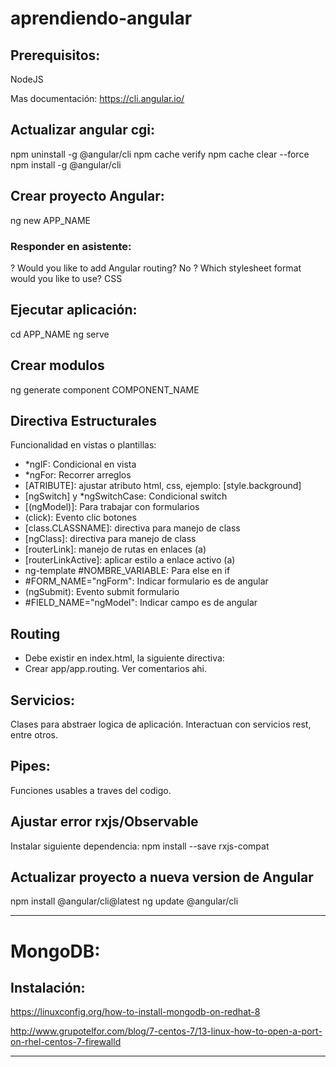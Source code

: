 # aprendiendo-angular

## Prerequisitos:
NodeJS

Mas documentación: https://cli.angular.io/

## Actualizar angular cgi:
npm uninstall -g @angular/cli
npm cache verify
npm cache clear --force
npm install -g @angular/cli

## Crear proyecto Angular:
ng new APP_NAME

### Responder en asistente:
? Would you like to add Angular routing? No
? Which stylesheet format would you like to use? CSS

## Ejecutar aplicación:
cd APP_NAME
ng serve

## Crear modulos
ng generate component COMPONENT_NAME

## Directiva Estructurales
Funcionalidad en vistas o plantillas:
- *ngIF: Condicional en vista
- *ngFor: Recorrer arreglos
- [ATRIBUTE]: ajustar atributo html, css, ejemplo: [style.background]
- [ngSwitch] y *ngSwitchCase: Condicional switch
- [(ngModel)]: Para trabajar con formularios
- (click): Evento clic botones
- [class.CLASSNAME]: directiva para manejo de class
- [ngClass]: directiva para manejo de class
- [routerLink]: manejo de rutas en enlaces (a)
- [routerLinkActive]: aplicar estilo a enlace activo (a)
- ng-template #NOMBRE_VARIABLE: Para else en if
- #FORM_NAME="ngForm": Indicar formulario es de angular
- (ngSubmit): Evento submit formulario
- #FIELD_NAME="ngModel": Indicar campo es de angular

## Routing
- Debe existir en index.html, la siguiente directiva: <base href="/">
- Crear app/app.routing. Ver comentarios ahi.

## Servicios:
Clases para abstraer logica de aplicación. Interactuan con servicios rest, entre otros.

## Pipes:
Funciones usables a traves del codigo.

## Ajustar error rxjs/Observable
Instalar siguiente dependencia: npm install --save rxjs-compat

## Actualizar proyecto a nueva version de Angular
npm install @angular/cli@latest
ng update @angular/cli

***************************************

# MongoDB:

## Instalación:
https://linuxconfig.org/how-to-install-mongodb-on-redhat-8

http://www.grupotelfor.com/blog/7-centos-7/13-linux-how-to-open-a-port-on-rhel-centos-7-firewalld

***************************************
